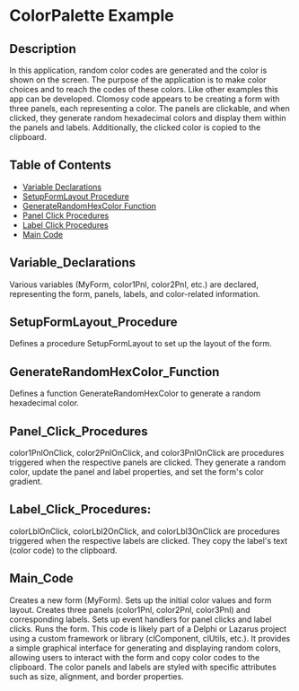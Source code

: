 


# ColorPalette Example

## Description
In this application, random color codes are generated and the color is shown on the screen. 
The purpose of the application is to make color choices and to reach the codes of these colors. 
Like other examples this app can be developed.
Clomosy code appears to be creating a form with three panels, each representing a color. 
The panels are clickable, and when clicked, they generate random hexadecimal colors and display them within the panels and labels. 
Additionally, the clicked color is copied to the clipboard.

## Table of Contents
- [Variable Declarations](#Variable_Declarations)
- [SetupFormLayout Procedure](#SetupFormLayout_Procedure)
- [GenerateRandomHexColor Function](#GenerateRandomHexColor_Function)
- [Panel Click Procedures](#Panel_Click_Procedures)
- [Label Click Procedures](#Label_Click_Procedures)
- [Main Code](#Main_Code)


## Variable_Declarations
Various variables (MyForm, color1Pnl, color2Pnl, etc.) are declared, representing the form, panels, labels, and color-related information.

## SetupFormLayout_Procedure
Defines a procedure SetupFormLayout to set up the layout of the form.

## GenerateRandomHexColor_Function
Defines a function GenerateRandomHexColor to generate a random hexadecimal color.

## Panel_Click_Procedures
color1PnlOnClick, color2PnlOnClick, and color3PnlOnClick are procedures triggered when the respective panels are clicked. 
They generate a random color, update the panel and label properties, and set the form's color gradient.

## Label_Click_Procedures:
colorLblOnClick, colorLbl2OnClick, and colorLbl3OnClick are procedures triggered when the respective labels are clicked. They copy the label's text (color code) to the clipboard.

## Main_Code
Creates a new form (MyForm).
Sets up the initial color values and form layout.
Creates three panels (color1Pnl, color2Pnl, color3Pnl) and corresponding labels.
Sets up event handlers for panel clicks and label clicks.
Runs the form.
This code is likely part of a Delphi or Lazarus project using a custom framework or library (clComponent, clUtils, etc.). It provides a simple graphical interface for generating and displaying random colors, allowing users to interact with the form and copy color codes to the clipboard. The color panels and labels are styled with specific attributes such as size, alignment, and border properties.

